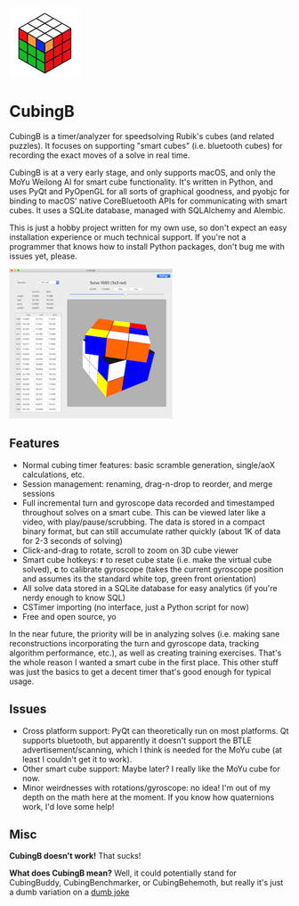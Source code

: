 ![icon](pix/cubingb-icon-small.png)

CubingB
=======

CubingB is a timer/analyzer for speedsolving Rubik's cubes (and related
puzzles). It focuses on supporting "smart cubes" (i.e. bluetooth cubes) for
recording the exact moves of a solve in real time.

CubingB is at a very early stage, and only supports macOS, and only the MoYu
Weilong AI for smart cube functionality. It's written in Python, and uses
PyQt and PyOpenGL for all sorts of graphical goodness, and pyobjc for binding
to macOS' native CoreBluetooth APIs for communicating with smart cubes. It
uses a SQLite database, managed with SQLAlchemy and Alembic.

This is just a hobby project written for my own use, so don't expect an easy
installation experience or much technical support. If you're not a programmer
that knows how to install Python packages, don't bug me with issues yet, please.

![icon](pix/screenshot.png)

Features
---
* Normal cubing timer features: basic scramble generation, single/aoX calculations, etc.
* Session management: renaming, drag-n-drop to reorder, and merge sessions
* Full incremental turn and gyroscope data recorded and timestamped throughout
  solves on a smart cube. This can be viewed later like a video, with
  play/pause/scrubbing. The data is stored in a compact binary format, but can
  still accumulate rather quickly (about 1K of data for 2-3 seconds of solving)
* Click-and-drag to rotate, scroll to zoom on 3D cube viewer
* Smart cube hotkeys: **r** to reset cube state (i.e. make the virtual cube
  solved), **c** to calibrate gyroscope (takes the current gyroscope position
  and assumes its the standard white top, green front orientation)
* All solve data stored in a SQLite database for easy analytics (if you're
  nerdy enough to know SQL)
* CSTimer importing (no interface, just a Python script for now)
* Free and open source, yo

In the near future, the priority will be in analyzing solves (i.e. making sane
reconstructions incorporating the turn and gyroscope data, tracking algorithm
performance, etc.), as well as creating training exercises. That's the whole
reason I wanted a smart cube in the first place. This other stuff was just the
basics to get a decent timer that's good enough for typical usage.

Issues
---
* Cross platform support: PyQt can theoretically run on most platforms. Qt
  supports bluetooth, but apparently it doesn't support the BTLE
  advertisement/scanning, which I think is needed for the MoYu cube (at least
  I couldn't get it to work).
* Other smart cube support: Maybe later? I really like the MoYu cube for now.
* Minor weirdnesses with rotations/gyroscope: no idea! I'm out of my depth on
the math here at the moment. If you know how quaternions work, I'd love some help!

Misc
---

**CubingB doesn't work!** That sucks!

**What does CubingB mean?** Well, it could potentially stand for CubingBuddy, 
CubingBenchmarker, or CubingBehemoth, but really it's just a dumb variation
on a [dumb joke](https://www.youtube.com/watch?v=VJMV-FFKcPU)
